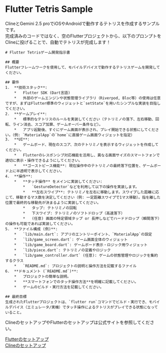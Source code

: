 # Flutter Tetris Sample

ClineとGemini 2.5 proでiOSやAndroidで動作するテトリスを作成するサンプルです。  
完成済みのコードではなく、空のFlutterプロジェクトから、以下のプロンプトをClineに投げることで、自動でテトリスが完成します！

```
# Flutter Tetrisゲーム開発指示書

## 概要
Flutterフレームワークを使用して、モバイルデバイスで動作するテトリスゲームを開発してください。

## 要件
1.  **技術スタック**:
    *   Flutter SDK (Dart言語)
    *   外部のゲームエンジンや状態管理ライブラリ（Riverpod, Bloc等）の使用は任意ですが、まずはFlutter標準のウィジェットと`setState`を用いたシンプルな実装を目指してください。
2.  **ゲームプレイ**:
    *   標準的なテトリスのルールを実装してください（テトリミノの落下、左右移動、回転、ライン消去、スコア加算、ゲームオーバー条件など）。
    *   アプリ起動後、すぐにゲーム画面が表示され、プレイ開始できる状態にしてください。（例: `MaterialApp`の`home`に直接ゲーム画面ウィジェットを指定）
3.  **UI**:
    *   ゲームボード、現在のスコア、次のテトリミノを表示するウィジェットを作成してください。
    *   Flutterのレスポンシブ対応機能を活用し、異なる画面サイズのスマートフォンで適切に表示・操作できるようにしてください。
    *   **ゴーストピース機能**: 現在操作中のテトリミノの最終落下位置を、ゲームボード上に半透明で表示してください。
4.  **操作**:
    *   **タッチ操作** をメインに実装してください:
        *   `GestureDetector`などを利用して以下の操作を実装します。
        *   **左右スワイプ**: テトリミノを左右に移動します。スワイプした距離に応じて、移動するマス数を決定してください（例: 一定距離スワイプで1マス移動）。指を離した位置で最終的な移動先が決まるように実装してください。
        *   タップ: テトリミノの回転
        *   下スワイプ: テトリミノのソフトドロップ（高速落下）
        *   (任意) 画面の特定領域タップ or 長押しなどでハードドロップ（瞬間落下）の操作も可能であれば実装してください。
5.  **ファイル構成 (例)**:
    *   `lib/main.dart`: アプリのエントリーポイント、`MaterialApp`の設定
    *   `lib/game_screen.dart`: ゲーム画面全体のウィジェット
    *   `lib/game_board.dart`: ゲームボード表示・ロジック用ウィジェット
    *   `lib/piece.dart`: テトリミノの定義やロジック
    *   `lib/game_controller.dart` (任意): ゲームの状態管理やロジックを集約するクラス
    *   `README.md`: プロジェクトの説明と操作方法を記載するファイル
6.  **ドキュメント (`README.md`)**:
    *   プロジェクトの簡単な説明。
    *   **スマートフォンでのタッチ操作方法**を明確に記載してください。
    *   ゲームのビルド・実行方法を記載してください。

## 最終目標
生成されたFlutterプロジェクトは、`flutter run`コマンドでビルド・実行でき、モバイルデバイス（エミュレータ/実機）でタッチ操作によるテトリスがプレイできる状態になっていること。 
```

ClineのセットアップやFlutterのセットアップは公式サイトを参照してください。

[Flutterのセットアップ](https://docs.flutter.dev/get-started/install)  
[Clineのセットアップ](https://docs.cline.bot/getting-started/getting-started-new-coders)

